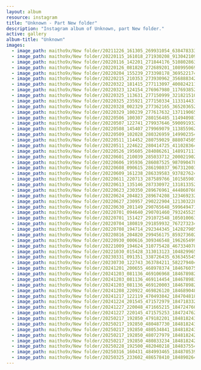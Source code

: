 ```yaml
---
layout: album
resource: instagram
title: "Unknown - Part New folder"
description: "Instagram album of Unknown, part New folder."
active: gallery
album-title: "Unknown"
images:
  - image_path: maitho9x/New folder/20211226_161305_269931054_638478333937857_3764819903471248887_n.jpg
  - image_path: maitho9x/New folder/20220115_161018_271930208_913042109342666_9176150938124420774_n.jpg
  - image_path: maitho9x/New folder/20220116_142201_271844176_510802863582857_808704585007049699_n.jpg
  - image_path: maitho9x/New folder/20220126_081820_272689201_1089950695140443_8329874575778285695_n.jpg
  - image_path: maitho9x/New folder/20220204_155239_273398178_369522174509346_7892331368068754977_n.jpg
  - image_path: maitho9x/New folder/20220215_210353_273930962_356888342728852_5973049940885750544_n.jpg
  - image_path: maitho9x/New folder/20220322_181415_277113097_400824211851718_4105116811238175198_n.jpg
  - image_path: maitho9x/New folder/20220323_124154_276967980_1176938529776106_811809204176906334_n.jpg
  - image_path: maitho9x/New folder/20220325_113631_277150999_3218215108467565_8901233777342392103_n.jpg
  - image_path: maitho9x/New folder/20220325_235921_277150334_113314431315963_2984187912399044070_n.jpg
  - image_path: maitho9x/New folder/20220328_002329_277362165_365203652170295_8424758843011458146_n.jpg
  - image_path: maitho9x/New folder/20220329_100239_277617632_137119065508684_470341650357190551_n.jpg
  - image_path: maitho9x/New folder/20220506_100307_280156485_1149409819245017_5210899170214705585_n.jpg
  - image_path: maitho9x/New folder/20220507_122741_279937646_590091932087743_2565173860676771357_n.jpg
  - image_path: maitho9x/New folder/20220508_145407_279969079_1138559626988727_7606050688630026923_n.jpg
  - image_path: maitho9x/New folder/20220509_102028_280326959_149902354214076_7521242261615229803_n.jpg
  - image_path: maitho9x/New folder/20220511_114452_280759029_888074505924957_7377305386617602732_n.jpg
  - image_path: maitho9x/New folder/20220511_224622_280414725_411028364202618_1122941567918651561_n.jpg
  - image_path: maitho9x/New folder/20220526_195605_284086261_148917111026636_7888649887960293434_n.jpg
  - image_path: maitho9x/New folder/20220601_210039_285033712_2000219026831198_6282059888319156408_n.jpg
  - image_path: maitho9x/New folder/20220606_195936_286087525_987090478673314_8954222048238649485_n.jpg
  - image_path: maitho9x/New folder/20220608_090615_286198037_967312003964912_487061711350348007_n.jpg
  - image_path: maitho9x/New folder/20220609_161238_286339583_937827624281349_1704423342513454857_n.jpg
  - image_path: maitho9x/New folder/20220611_220713_287589766_10158590182382761_5027689508752009632_n.jpg
  - image_path: maitho9x/New folder/20220613_135146_287330972_131813352821396_2869600919448995025_n.jpg
  - image_path: maitho9x/New folder/20220623_230350_289676961_444860760365435_4538139535007108637_n.jpg
  - image_path: maitho9x/New folder/20220624_204823_289674208_1234692320615965_5367925888914506096_n.jpg
  - image_path: maitho9x/New folder/20220627_230957_290222904_1213032282814251_5015402327876375478_n.jpg
  - image_path: maitho9x/New folder/20220630_201149_290765648_599649471487400_7666211526215857540_n.jpg
  - image_path: maitho9x/New folder/20220701_094640_290701460_7932455256795172_7587050037116873886_n.jpg
  - image_path: maitho9x/New folder/20220701_151427_291072548_1050100639230679_1043963916626183522_n.jpg
  - image_path: maitho9x/New folder/20220704_180819_291859932_767273234628733_4238906754931002636_n.jpg
  - image_path: maitho9x/New folder/20220708_194714_292344345_142827905029402_592251751273336741_n.jpg
  - image_path: maitho9x/New folder/20220816_204820_299456175_859273602106332_3062700183819750356_n.jpg
  - image_path: maitho9x/New folder/20220930_000616_309346548_196265499458618_8616310795266614946_n.jpg
  - image_path: maitho9x/New folder/20221009_194624_310775428_467334078703132_1623384315261730929_n.jpg
  - image_path: maitho9x/New folder/20221030_015428_313013123_104829965717991_263609139890664804_n.jpg
  - image_path: maitho9x/New folder/20230331_091351_338726435_636345545172563_3569155557011486039_n.jpg
  - image_path: maitho9x/New folder/20230730_122743_363784211_582279404116555_5249911281479939298_n.jpg
  - image_path: maitho9x/New folder/20241201_200655_468978374_18467607541031072_7145267517380643705_n.jpg
  - image_path: maitho9x/New folder/20241203_081136_469106968_18467898289031072_3946678349639746345_n.jpg
  - image_path: maitho9x/New folder/20241203_081136_469114454_18467898307031072_5648626284604536665_n.jpg
  - image_path: maitho9x/New folder/20241203_081136_469120003_18467898298031072_895861435001229554_n.jpg
  - image_path: maitho9x/New folder/20241208_220922_469826120_18468904846031072_328683334025981009_n.jpg
  - image_path: maitho9x/New folder/20241217_122119_470493842_18470481862031072_4557045538887576352_n.jpg
  - image_path: maitho9x/New folder/20241224_201545_471572979_18471833287031072_1030602395664109780_n.jpg
  - image_path: maitho9x/New folder/20241227_220048_471665215_18472476061031072_8698376810551974962_n.jpg
  - image_path: maitho9x/New folder/20241227_220145_471575253_18472476229031072_2836557665212697933_n.jpg
  - image_path: maitho9x/New folder/20250217_192850_479182201_18481824355031072_3167058303298092593_n.jpg
  - image_path: maitho9x/New folder/20250217_192850_480487730_18481824307031072_6777879691371814491_n.jpg
  - image_path: maitho9x/New folder/20250217_192850_480534841_18481824346031072_8256184598044655382_n.jpg
  - image_path: maitho9x/New folder/20250217_192850_480727979_18481824298031072_3199514966138822545_n.jpg
  - image_path: maitho9x/New folder/20250217_192850_480833234_18481824289031072_8891177910404829414_n.jpg
  - image_path: maitho9x/New folder/20250228_192500_482040218_18483755419031072_4576902226877325124_n.jpg
  - image_path: maitho9x/New folder/20250316_160431_484993465_18487053937031072_1198973676896099909_n.jpg
  - image_path: maitho9x/New folder/20250325_233602_486578410_18489026485031072_294731466936893877_n.jpg
---
```

